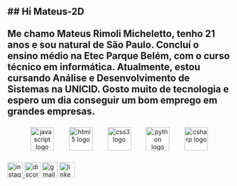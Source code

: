 <h2 align="left">## Hi Mateus-2D<br><br>Me chamo Mateus Rimoli Micheletto, tenho 21 anos e sou natural de São Paulo. Concluí o ensino médio na Etec Parque Belém, com o curso técnico em informática. Atualmente, estou cursando Análise e Desenvolvimento de Sistemas na UNICID. Gosto muito de tecnologia e espero um dia conseguir um bom emprego em grandes empresas.</h2>

###

<div align="center">
  <img src="https://cdn.jsdelivr.net/gh/devicons/devicon/icons/javascript/javascript-original.svg" height="53" alt="javascript logo"  />
  <img width="26" />
  <img src="https://cdn.jsdelivr.net/gh/devicons/devicon/icons/html5/html5-original.svg" height="53" alt="html5 logo"  />
  <img width="26" />
  <img src="https://cdn.jsdelivr.net/gh/devicons/devicon/icons/css3/css3-original.svg" height="53" alt="css3 logo"  />
  <img width="26" />
  <img src="https://cdn.jsdelivr.net/gh/devicons/devicon/icons/python/python-original.svg" height="53" alt="python logo"  />
  <img width="26" />
  <img src="https://cdn.jsdelivr.net/gh/devicons/devicon/icons/csharp/csharp-original.svg" height="53" alt="csharp logo"  />
</div>

###

<div align="left">
  <a href="https://www.instagram.com/mateusmicheletto?igsh=MWV5aGoyMGU2OWd0eg%3D%3D&utm_source=qr" target="_blank">
    <img src="https://img.shields.io/static/v1?message=Instagram&logo=instagram&label=&color=E4405F&logoColor=white&labelColor=&style=for-the-badge" height="35" alt="instagram logo"  />
  </a>
  <img src="https://img.shields.io/static/v1?message=Discord&logo=discord&label=&color=7289DA&logoColor=white&labelColor=&style=for-the-badge" height="35" alt="discord logo"  />
  <img src="https://img.shields.io/static/v1?message=Gmail&logo=gmail&label=&color=D14836&logoColor=white&labelColor=&style=for-the-badge" height="35" alt="gmail logo"  />
  <a href="https://www.linkedin.com/in/mateus-micheletto" target="_blank">
    <img src="https://img.shields.io/static/v1?message=LinkedIn&logo=linkedin&label=&color=0077B5&logoColor=white&labelColor=&style=for-the-badge" height="35" alt="linkedin logo"  />
  </a>
</div>
<picture› ›
  <fonte mídia midiática=O "(prefere-cor-esquema: escuro)O " srcset=O "https://raw.githubusercontent.com/Mateus-2D/Mateus-2D/output/pacman-contribution-graph-dark.svgO "› ›
  <fonte mídia midiática=O "(prefere-esquema-cor: leve)O " srcset=O "https://raw.githubusercontent.com/Mateus-2D/Mateus-2D/output/pacman-contribution-graph.svgO "› ›
  <img elevado=O "gráfico de contribuição do PacmanO " src=O "https://raw.githubusercontent.com/Mateus-2D/Mateus-2D/output/pacman-contribution-graph.svgO "› ›
</picture› ›
###
